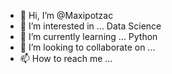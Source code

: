 - 👋 Hi, I’m @Maxipotzac
- 👀 I’m interested in ... Data Science
- 🌱 I’m currently learning ... Python
- 💞️ I’m looking to collaborate on ...
- 📫 How to reach me ...

<!---
Maxipotzac/Maxipotzac is a ✨ special ✨ repository because its `README.md` (this file) appears on your GitHub profile.
You can click the Preview link to take a look at your changes.
--->
